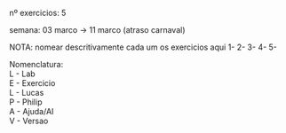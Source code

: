 nº exercicios: 5

semana: 03 marco -> 11 marco (atraso carnaval)

NOTA: nomear descritivamente cada um os exercicios aqui
1- 2- 3- 4- 5- 

Nomenclatura:  
L - Lab  
E - Exercicio  
L - Lucas  
P - Philip\
A - Ajuda/AI<br>
V - Versao
